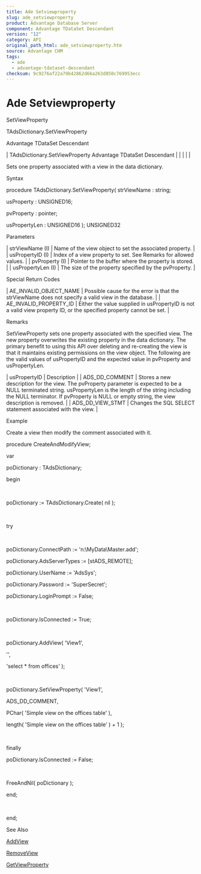 ```yaml
---
title: Ade Setviewproperty
slug: ade_setviewproperty
product: Advantage Database Server
component: Advantage TDataSet Descendant
version: "12"
category: API
original_path_html: ade_setviewproperty.htm
source: Advantage CHM
tags:
  - ade
  - advantage-tdataset-descendant
checksum: 9c9276af22a79b42862d66a263d850c769953ecc
---
```


# Ade Setviewproperty

SetViewProperty

TAdsDictionary.SetViewProperty

Advantage TDataSet Descendant

| TAdsDictionary.SetViewProperty  Advantage TDataSet Descendant |  |  |  |  |

Sets one property associated with a view in the data dictionary.

Syntax

procedure TAdsDictionary.SetViewProperty( strViewName : string;

usProperty : UNSIGNED16;

pvProperty : pointer;

usPropertyLen : UNSIGNED16 ); UNSIGNED32

Parameters

| strViewName (I) | Name of the view object to set the associated property. |
| usPropertyID (I) | Index of a view property to set. See Remarks for allowed values. |
| pvProperty (I) | Pointer to the buffer where the property is stored. |
| usPropertyLen (I) | The size of the property specified by the pvProperty. |

Special Return Codes

| AE\_INVALID\_OBJECT\_NAME | Possible cause for the error is that the strViewName does not specify a valid view in the database. |
| AE\_INVALID\_PROPERTY\_ID | Either the value supplied in usPropertyID is not a valid view property ID, or the specified property cannot be set. |

Remarks

SetViewProperty sets one property associated with the specified view. The new property overwrites the existing property in the data dictionary. The primary benefit to using this API over deleting and re-creating the view is that it maintains existing permissions on the view object. The following are the valid values of usPropertyID and the expected value in pvProperty and usPropertyLen.

| usPropertyID | Description |
| ADS\_DD\_COMMENT | Stores a new description for the view. The pvProperty parameter is expected to be a NULL terminated string. usPropertyLen is the length of the string including the NULL terminator. If pvProperty is NULL or empty string, the view description is removed. |
| ADS\_DD\_VIEW\_STMT | Changes the SQL SELECT statement associated with the view. |

Example

Create a view then modify the comment associated with it.

procedure CreateAndModifyView;

var

poDictionary : TAdsDictionary;

begin

 

poDictionary := TAdsDictionary.Create( nil );

 

try

 

poDictionary.ConnectPath := 'n:\MyData\Master.add';

poDictionary.AdsServerTypes := [stADS\_REMOTE];

poDictionary.UserName := 'AdsSys';

poDictionary.Password := 'SuperSecret';

poDictionary.LoginPrompt := False;

 

poDictionary.IsConnected := True;

 

poDictionary.AddView( 'View1',

'',

'select \* from offices' );

 

poDictionary.SetViewProperty( 'View1',

ADS\_DD\_COMMENT,

PChar( 'Simple view on the offices table' ),

length( 'Simple view on the offices table' ) + 1 );

 

finally

poDictionary.IsConnected := False;

 

FreeAndNil( poDictionary );

end;

 

end;

See Also

[AddView](ade_addview.md)

[RemoveView](ade_removeview.md)

[GetViewProperty](ade_getviewproperty.md)
